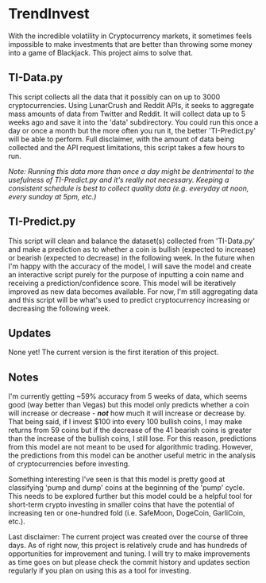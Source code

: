 # TrendInvest
With the incredible volatility in Cryptocurrency markets, it sometimes feels impossible to make investments that are better than throwing some money into a game of Blackjack. This project aims to solve that.

## TI-Data.py
This script collects all the data that it possibly can on up to 3000 cryptocurrencies. Using LunarCrush and Reddit APIs, it seeks to aggregate mass amounts of data from Twitter and Reddit. It will collect data up to 5 weeks ago and save it into the 'data' subdirectory. You could run this once a day or once a month but the more often you run it, the better 'TI-Predict.py' will be able to perform. Full disclaimer, with the amount of data being collected and the API request limitations, this script takes a few hours to run.

*Note: Running this data more than once a day might be dentrimental to the usefulness of TI-Predict.py and it's really not necessary. Keeping a consistent schedule is best to collect quality data (e.g. everyday at noon, every sunday at 5pm, etc.)*

## TI-Predict.py
This script will clean and balance the dataset(s) collected from 'TI-Data.py' and make a prediction as to whether a coin is bullish (expected to increase) or bearish (expected to decrease) in the following week. In the future when I'm happy with the accuracy of the model, I will save the model and create an interactive script purely for the purpose of inputting a coin name and receiving a prediction/confidence score. This model will be iteratively improved as new data becomes available. For now, I'm still aggregating data and this script will be what's used to predict cryptocurrency increasing or decreasing the following week.

## Updates
None yet! The current version is the first iteration of this project.

## Notes
I'm currently getting ~59% accuracy from 5 weeks of data, which seems good (way better than Vegas) but this model only predicts whether a coin will increase or decrease - ***not*** how much it will increase or decrease by. That being said, if I invest $100 into every 100 bullish coins, I may make returns from 59 coins but if the decrease of the 41 bearish coins is greater than the increase of the bullish coins, I still lose. For this reason, predictions from this model are not meant to be used for algorithmic trading. However, the predictions from this model can be another useful metric in the analysis of cryptocurrencies before investing.

Something interesting I've seen is that this model is pretty good at classifying 'pump and dump' coins at the beginning of the 'pump' cycle. This needs to be explored further but this model could be a helpful tool for short-term crypto investing in smaller coins that have the potential of increasing ten or one-hundred fold (i.e. SafeMoon, DogeCoin, GarliCoin, etc.).

Last disclaimer: The current project was created over the course of three days. As of right now, this project is relatively crude and has hundreds of opportunities for improvement and tuning. I will try to make improvements as time goes on but please check the commit history and updates section regularly if you plan on using this as a tool for investing.

